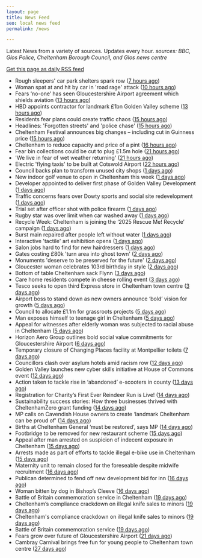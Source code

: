 ```yaml
---
layout: page
title: News Feed
seo: local news feed
permalink: /news

---
```


Latest News from a variety of sources. Updates every hour.
_sources: BBC, Glos Police, Cheltenham Borough Council, and Glos news centre_

[Get this page as daily RSS feed](/daily.rss)

<!-- news_marker starts -->
- Rough sleepers' car park shelters spark row ([7 hours ago](https://www.bbc.com/news/articles/cly6zkl533zo?at_medium=RSS&at_campaign=rss))
- Woman spat at and hit by car in 'road rage' attack ([10 hours ago](https://www.bbc.com/news/articles/cpvl1ekevkdo?at_medium=RSS&at_campaign=rss))
- Fears ‘no-one’ has seen Gloucestershire Airport agreement which shields aviation ([13 hours ago](https://gloucesternewscentre.co.uk/fears-no-one-has-seen-gloucestershire-airport-agreement-which-shields-aviation/))
- HBD appoints contractor for landmark £1bn Golden Valley scheme ([13 hours ago](https://www.cheltenham.gov.uk/news/article/3052/hbd_appoints_contractor_for_landmark_1bn_golden_valley_scheme))
- Residents fear plans could create traffic chaos ([15 hours ago](https://www.bbc.com/news/articles/cdergpg632zo?at_medium=RSS&at_campaign=rss))
- Headlines: 'Forgotten streets' and 'police chase' ([15 hours ago](https://www.bbc.com/news/articles/c0lk7jyx5g8o?at_medium=RSS&at_campaign=rss))
- Cheltenham Festival announces big changes – including cut in Guinness price ([15 hours ago](https://gloucesternewscentre.co.uk/cheltenham-festival-announces-big-changes-including-cut-in-guinness-price/))
- Cheltenham to reduce capacity and price of a pint ([16 hours ago](https://www.bbc.com/sport/horse-racing/articles/c07vm2dp787o?at_medium=RSS&at_campaign=rss))
- Fear bin collections could be cut to plug £1.5m hole ([21 hours ago](https://www.bbc.com/news/articles/cr5qen2m82ro?at_medium=RSS&at_campaign=rss))
- 'We live in fear of wet weather returning' ([21 hours ago](https://www.bbc.com/news/articles/cx253qdq1qjo?at_medium=RSS&at_campaign=rss))
- Electric 'flying taxis' to be built at Cotswold Airport ([22 hours ago](https://www.bbc.com/news/articles/cq65918vdp3o?at_medium=RSS&at_campaign=rss))
- Council backs plan to transform unused city shops ([1 days ago](https://www.bbc.com/news/articles/ce9rrjrk08lo?at_medium=RSS&at_campaign=rss))
- New indoor golf venue to open in Cheltenham this week ([1 days ago](https://gloucesternewscentre.co.uk/new-indoor-golf-venue-to-open-in-cheltenham-this-week/))
- Developer appointed to deliver first phase of Golden Valley Development ([1 days ago](https://gloucesternewscentre.co.uk/developer-appointed-to-deliver-first-phase-of-golden-valley-development/))
- Traffic concerns fears over Dowty sports and social site redevelopment ([1 days ago](https://gloucesternewscentre.co.uk/traffic-concerns-fears-over-dowty-sports-and-social-site-redevelopment/))
- Trial set after officer shot with police firearm ([1 days ago](https://www.bbc.com/news/articles/c306vn8v128o?at_medium=RSS&at_campaign=rss))
- Rugby star was over limit when car washed away ([1 days ago](https://www.bbc.com/news/articles/cj4y1vkpqrgo?at_medium=RSS&at_campaign=rss))
- Recycle Week: Cheltenham is joining the ‘2025 Rescue Me! Recycle’ campaign ([1 days ago](https://www.cheltenham.gov.uk/news/article/3051/recycle_week_cheltenham_is_joining_the_2025_rescue_me_recycle_campaign))
- Burst main repaired after people left without water ([1 days ago](https://www.bbc.com/news/articles/cn4lj7p1md2o?at_medium=RSS&at_campaign=rss))
- Interactive 'tactile' art exhibition opens ([1 days ago](https://www.bbc.com/news/articles/c62lww2lz50o?at_medium=RSS&at_campaign=rss))
- Salon jobs hard to find for new hairdressers ([1 days ago](https://www.bbc.com/news/articles/c147klkg4ypo?at_medium=RSS&at_campaign=rss))
- Gates costing £80k 'turn area into ghost town' ([2 days ago](https://www.bbc.com/news/articles/cgknnz6n1d0o?at_medium=RSS&at_campaign=rss))
- Monuments 'deserve to be preserved for the future' ([2 days ago](https://www.bbc.com/news/articles/cj6x1r6ree6o?at_medium=RSS&at_campaign=rss))
- Gloucester woman celebrates 103rd birthday in style ([2 days ago](https://gloucesternewscentre.co.uk/gloucester-woman-celebrates-103rd-birthday-in-style/))
- Bottom of table Cheltenham sack Flynn ([3 days ago](https://www.bbc.com/sport/football/articles/c9qy95x83xgo?at_medium=RSS&at_campaign=rss))
- Care home residents compete in cheese rolling event ([3 days ago](https://www.bbc.com/news/articles/c9311p4vzv0o?at_medium=RSS&at_campaign=rss))
- Tesco seeks to open third Express store in Cheltenham town centre ([3 days ago](https://gloucesternewscentre.co.uk/tesco-seeks-to-open-third-express-store-in-cheltenham-town-centre/))
- Airport boss to stand down as new owners announce ‘bold’ vision for growth ([5 days ago](https://gloucesternewscentre.co.uk/airport-boss-to-stand-down-as-new-owners-announce-bold-vision-for-growth/))
- Council to allocate £1.1m for grassroots projects ([5 days ago](https://gloucesternewscentre.co.uk/council-to-allocate-1-1m-for-grassroots-projects/))
- Man exposes himself to teenage girl in Cheltenham ([5 days ago](https://gloucesternewscentre.co.uk/man-exposes-himself-to-teenage-girl-in-cheltenham/))
- Appeal for witnesses after elderly woman was subjected to racial abuse in Cheltenham ([5 days ago](https://gloucesternewscentre.co.uk/appeal-for-witnesses-after-elderly-woman-was-subjected-to-racial-abuse-in-cheltenham/))
- Horizon Aero Group outlines bold social value commitments for Gloucestershire Airport ([6 days ago](https://www.cheltenham.gov.uk/news/article/3050/horizon_aero_group_outlines_bold_social_value_commitments_for_gloucestershire_airport))
- Temporary closure of Changing Places facility at Montpellier toilets ([7 days ago](https://www.cheltenham.gov.uk/news/article/3048/temporary_closure_of_changing_places_facility_at_montpellier_toilets))
- Councillors clash over asylum hotels amid racism row ([12 days ago](https://gloucesternewscentre.co.uk/councillors-clash-over-asylum-hotels-amid-racism-row/))
- Golden Valley launches new cyber skills initiative at  House of Commons event ([12 days ago](https://www.cheltenham.gov.uk/news/article/3047/golden_valley_launches_new_cyber_skills_initiative_at_house_of_commons_event))
- Action taken to tackle rise in ‘abandoned’ e-scooters in county ([13 days ago](https://gloucesternewscentre.co.uk/action-taken-to-tackle-rise-in-abandoned-e-scooters-in-county/))
- Registration for Charity’s First Ever Reindeer Run is Live! ([14 days ago](https://gloucesternewscentre.co.uk/registration-for-charitys-first-ever-reindeer-run-is-live/))
- Sustainability success stories: How three businesses thrived with CheltenhamZero grant funding ([14 days ago](https://www.cheltenham.gov.uk/news/article/3046/sustainability_success_stories_how_three_businesses_thrived_with_cheltenhamzero_grant_funding))
- MP calls on Cavendish House owners to create ‘landmark Cheltenham can be proud of’ ([14 days ago](https://gloucesternewscentre.co.uk/mp-calls-on-cavendish-house-owners-to-create-landmark-cheltenham-can-be-proud-of/))
- Births at Cheltenham General ‘must be restored’, says MP ([14 days ago](https://gloucesternewscentre.co.uk/births-at-cheltenham-general-must-be-restored-says-mp/))
- Footbridge to be removed for new restaurant scheme ([15 days ago](https://gloucesternewscentre.co.uk/footbridge-to-be-removed-for-new-restaurant-scheme/))
- Appeal after man arrested on suspicion of indecent exposure in Cheltenham ([15 days ago](https://gloucesternewscentre.co.uk/appeal-after-man-arrested-on-suspicion-of-indecent-exposure-in-cheltenham/))
- Arrests made as part of efforts to tackle illegal e-bike use in Cheltenham ([15 days ago](https://gloucesternewscentre.co.uk/arrests-made-as-part-of-efforts-to-tackle-illegal-e-bike-use-in-cheltenham/))
- Maternity unit to remain closed for the foreseable despite midwife recruitment ([16 days ago](https://gloucesternewscentre.co.uk/maternity-unit-to-remain-closed-for-the-foreseable-despite-midwife-recruitment/))
- Publican determined to fend off new development bid for inn ([16 days ago](https://gloucesternewscentre.co.uk/publican-determined-to-fend-off-new-development-bid-for-inn/))
- Woman bitten by dog in Bishop’s Cleeve ([16 days ago](https://gloucesternewscentre.co.uk/woman-bitten-by-dog-in-bishops-cleeve/))
- Battle of Britain commemoration service in Cheltenham ([19 days ago](https://gloucesternewscentre.co.uk/battle-of-britain-commemoration-service-in-cheltenham/))
- Cheltenham’s compliance crackdown on illegal knife sales to minors ([19 days ago](https://gloucesternewscentre.co.uk/cheltenhams-compliance-crackdown-on-illegal-knife-sales-to-minors/))
- Cheltenham's compliance crackdown on illegal knife sales to minors ([19 days ago](https://www.cheltenham.gov.uk/news/article/3045/cheltenhams_compliance_crackdown_on_illegal_knife_sales_to_minors))
- Battle of Britain commemoration service ([19 days ago](https://www.cheltenham.gov.uk/news/article/3044/battle_of_britain_commemoration_service))
- Fears grow over future of Gloucestershire Airport ([21 days ago](https://gloucesternewscentre.co.uk/fears-grow-over-future-of-gloucestershire-airport/))
- Cambray Carnival brings free fun for young people to Cheltenham town centre ([27 days ago](https://www.cheltenham.gov.uk/news/article/3043/cambray_carnival_brings_free_fun_for_young_people_to_cheltenham_town_centre))

<!-- news_marker ends -->
